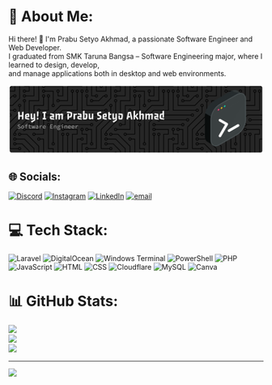 # 💫 About Me:
Hi there! 👋 I'm Prabu Setyo Akhmad, a passionate Software Engineer and Web Developer.<br>I graduated from SMK Taruna Bangsa – Software Engineering major, where I learned to design, develop,<br>and manage applications both in desktop and web environments.

![Prabu Setyo Akhmad](images/abu.png)

## 🌐 Socials:
[![Discord](https://img.shields.io/badge/Discord-%237289DA.svg?logo=discord&logoColor=white)](https://discord.gg/abuzyuan) [![Instagram](https://img.shields.io/badge/Instagram-%23E4405F.svg?logo=Instagram&logoColor=white)](https://instagram.com/abuzyuan) [![LinkedIn](https://img.shields.io/badge/LinkedIn-%230077B5.svg?logo=linkedin&logoColor=white)](https://linkedin.com/in/prabu-setyo-akhmad) [![email](https://img.shields.io/badge/Email-D14836?logo=gmail&logoColor=white)](mailto:abuzycreative@gmail.com) 

# 💻 Tech Stack:
![Laravel](https://img.shields.io/badge/laravel-%23FF2D20.svg?style=for-the-badge&logo=laravel&logoColor=white) ![DigitalOcean](https://img.shields.io/badge/DigitalOcean-%230167ff.svg?style=for-the-badge&logo=digitalOcean&logoColor=white) ![Windows Terminal](https://img.shields.io/badge/Windows%20Terminal-%234D4D4D.svg?style=for-the-badge&logo=windows-terminal&logoColor=white) ![PowerShell](https://img.shields.io/badge/PowerShell-%235391FE.svg?style=for-the-badge&logo=powershell&logoColor=white) ![PHP](https://img.shields.io/badge/php-%23777BB4.svg?style=for-the-badge&logo=php&logoColor=white) ![JavaScript](https://img.shields.io/badge/javascript-%23323330.svg?style=for-the-badge&logo=javascript&logoColor=%23F7DF1E) ![HTML](https://img.shields.io/badge/html5-%23E34F26.svg?style=for-the-badge&logo=html5&logoColor=white) ![CSS](https://img.shields.io/badge/css3-%231572B6.svg?style=for-the-badge&logo=css3&logoColor=white) ![Cloudflare](https://img.shields.io/badge/Cloudflare-F38020?style=for-the-badge&logo=Cloudflare&logoColor=white) ![MySQL](https://img.shields.io/badge/mysql-4479A1.svg?style=for-the-badge&logo=mysql&logoColor=white) ![Canva](https://img.shields.io/badge/Canva-%2300C4CC.svg?style=for-the-badge&logo=Canva&logoColor=white)
# 📊 GitHub Stats:
![](https://github-readme-stats.vercel.app/api?username=PrabuSA123&theme=dark&hide_border=false&include_all_commits=false&count_private=false)<br/>
![](https://nirzak-streak-stats.vercel.app/?user=PrabuSA123&theme=dark&hide_border=false)<br/>
![](https://github-readme-stats.vercel.app/api/top-langs/?username=PrabuSA123&theme=dark&hide_border=false&include_all_commits=false&count_private=false&layout=compact)

---
[![](https://visitcount.itsvg.in/api?id=PrabuSA123&icon=0&color=0)](https://visitcount.itsvg.in)

<!-- Proudly created with GPRM ( https://gprm.itsvg.in ) -->
